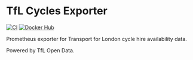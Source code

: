 # TfL Cycles Exporter

[![CI](https://github.com/gebn/tflcycles_exporter/actions/workflows/ci.yaml/badge.svg)](https://github.com/gebn/tflcycles_exporter/actions/workflows/ci.yaml)
[![Docker Hub](https://img.shields.io/docker/pulls/gebn/tflcycles_exporter.svg)](https://hub.docker.com/r/gebn/tflcycles_exporter)

Prometheus exporter for Transport for London cycle hire availability data.

Powered by TfL Open Data.
